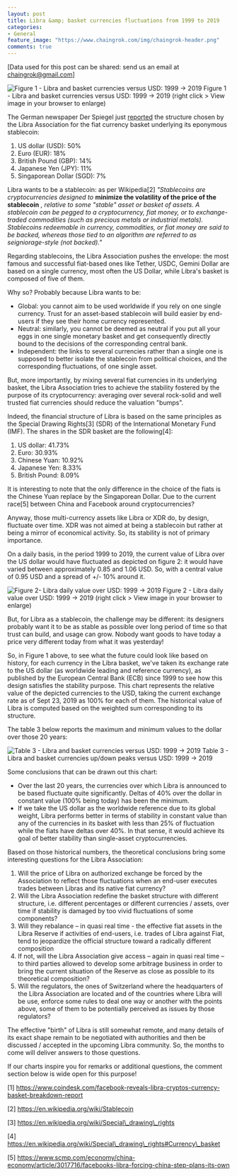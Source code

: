 ```yaml
---
layout: post
title: Libra &amp; basket currencies fluctuations from 1999 to 2019
categories:
- General
feature_image: "https://www.chaingrok.com/img/chaingrok-header.png"
comments: true
---
```


[Data used for this post can be shared: send us an email at [chaingrok@gmail.com](mailto:chaingrok@gmail.com)]

![Figure 1 - Libra and basket currencies versus USD: 1999 -> 2019 ](https://www.chaingrok.com/img/Chaingrok-Libra-and-basket-currencies-fluctuations-1999-2019.png "Figure 1 - Libra and basket currencies versus USD: 1999 -> 2019 ")
                              Figure 1 - Libra and basket currencies versus USD: 1999 -> 2019 (right click > View image in your browser to enlarge)

The German newspaper Der Spiegel just [reported](https://www.coindesk.com/facebook-reveals-libra-cryptos-currency-basket-breakdown-report) the structure chosen by the Libra Association for the fiat currency basket underlying its eponymous stablecoin:

1. US dollar (USD): 50%
2. Euro (EUR): 18%
3. British Pound (GBP): 14%
4. Japanese Yen (JPY): 11%
5. Singaporean Dollar (SGD): 7%

Libra wants to be a stablecoin: as per Wikipedia[2] _&quot;Stablecoins are cryptocurrencies designed to_ **minimize the volatility of the price of the stablecoin** _, relative to some &quot;stable&quot; asset or basket of assets. A stablecoin can be pegged to a cryptocurrency, fiat money, or to exchange-traded commodities (such as precious metals or industrial metals). Stablecoins redeemable in currency, commodities, or fiat money are said to be backed, whereas those tied to an algorithm are referred to as seigniorage-style (not backed).&quot;_

Regarding stablecoins, the Libra Association pushes the envelope: the most famous and successful fiat-based ones like Tether, USDC, Gemini Dollar are based on a single currency, most often the US Dollar, while Libra&#39;s basket is composed of five of them.

Why so? Probably because Libra wants to be:

- Global: you cannot aim to be used worldwide if you rely on one single currency. Trust for an asset-based stablecoin will build easier by end-users if they see their home currency represented.
- Neutral: similarly, you cannot be deemed as neutral if you put all your eggs in one single monetary basket and get consequently directly bound to the decisions of the corresponding central bank.
- Independent: the links to several currencies rather than a single one is supposed to better isolate the stablecoin from political choices, and the corresponding fluctuations, of one single asset.

But, more importantly, by mixing several fiat currencies in its underlying basket, the Libra Association tries to achieve the stability fostered by the purpose of its cryptocurrency: averaging over several rock-solid and well trusted fiat currencies should reduce the valuation &quot;bumps&quot;.

Indeed, the financial structure of Libra is based on the same principles as the Special Drawing Rights[3] (SDR) of the International Monetary Fund (IMF). The shares in the SDR basket are the following[4]:

1. US dollar: 41.73%
2. Euro: 30.93%
3. Chinese Yuan: 10.92%
4. Japanese Yen: 8.33%
5. British Pound: 8.09%

It is interesting to note that the only difference in the choice of the fiats is the Chinese Yuan replace by the Singaporean Dollar. Due to the current race[5] between China and Facebook around cryptocurrencies?

Anyway, those multi-currency assets like Libra or XDR do, by design, fluctuate over time. XDR was not aimed at being a stablecoin but rather at being a mirror of economical activity. So, its stability is not of primary importance.

On a daily basis, in the period 1999 to 2019, the current  value of Libra over the US dollar would have fluctuated as depicted on figure 2: it would have varied between approximately 0.85 and 1.06 USD. So, with a central value of 0.95 USD and a spread of +/- 10% around it. 

![Figure 2- Libra daily value over USD: 1999 -> 2019 ](https://www.chaingrok.com/img/Chaingrok-Libra-daily-value-over-USD-1999-2019.png "Figure 1 - Libra and basket currencies versus USD: 1999 -> 2019 ")
                              Figure 2 - Libra daily value over USD: 1999 -> 2019 (right click > View image in your browser to enlarge)

But, for Libra as a stablecoin, the challenge may be different: its designers probably want it to be as stable as possible over long period of time so that trust can build, and usage can grow.  Nobody want goods to have today a price very different today from what it was yesterday!

So, in Figure 1 above, to see what the future could look like based on history, for each currency in the Libra basket, we&#39;ve taken its exchange rate to the US dollar (as worldwide leading and reference currency), as published by the European Central Bank (ECB) since 1999 to see how this design satisfies the stability purpose. This chart represents the relative value of the depicted currencies to the USD, taking the current exchange rate as of Sept 23, 2019 as 100% for each of them. The historical value of Libra is computed based on the weighted sum corresponding to its structure.

The table 3 below reports the maximum and minimum values to the dollar over those 20 years:

![Table 3 - Libra and basket currencies versus USD: 1999 -> 2019 ](https://www.chaingrok.com/img/Chaingrok-Libra-and-basket-currencies-peak-fluctuations-1999-2019.png "Table 2 - Libra and basket currencies versus USD: 1999 -> 2019 ")
        Table 3 - Libra and basket currencies up/down peaks versus USD: 1999 -> 2019

Some conclusions that can be drawn out this chart:

- Over the last 20 years, the currencies over which Libra is announced to be based fluctuate quite significantly. Deltas of 40% over the dollar in constant value (100% being today) has been the minimum.
- If we take the US dollar as the worldwide reference due to its global weight, Libra performs better in terms of stability in constant value than any of the currencies in its basket with less than 25% of fluctuation while the fiats have deltas over 40%. In that sense, it would achieve its goal of better stability than single-asset cryptocurrencies.

Based on those historical numbers, the theoretical conclusions bring some interesting questions for the Libra Association:

1. Will the price of Libra on authorized exchange be forced by the Association to reflect those fluctuations when an end-user executes trades between Libras and its native fiat currency?
2. Will the Libra Association redefine the basket structure with different structure, i.e. different percentages or different currencies / assets, over time if stability is damaged by too vivid fluctuations of some components?
3. Will they rebalance – in quasi real time - the effective fiat assets in the Libra Reserve if activities of end-users, i.e. trades of Libra against Fiat, tend to jeopardize the official structure toward a radically different composition
4. If not, will the Libra Association give access – again in quasi real time – to third parties allowed to develop some arbitrage business in order to bring the current situation of the Reserve as close as possible to its theoretical composition?
5. Will the regulators, the ones of Switzerland where the headquarters of the Libra Association are located and of the countries where Libra will be use, enforce some rules to deal one way or another with the points above, some of them to be potentially perceived as issues by those regulators?

The effective &quot;birth&quot; of Libra is still somewhat remote, and many details of its exact shape remain to be negotiated with authorities and then be discussed / accepted in the upcoming Libra community. So, the months to come will deliver answers to those questions.

If our charts inspire you for remarks or additional questions, the comment section below is wide open for this purpose!

[1] https://www.coindesk.com/facebook-reveals-libra-cryptos-currency-basket-breakdown-report

[2] https://en.wikipedia.org/wiki/Stablecoin

[3] https://en.wikipedia.org/wiki/Special\_drawing\_rights

[4] https://en.wikipedia.org/wiki/Special\_drawing\_rights#Currency\_basket

[5] https://www.scmp.com/economy/china-economy/article/3017716/facebooks-libra-forcing-china-step-plans-its-own